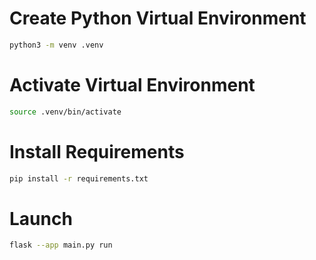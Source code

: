 # Create Python Virtual Environment

```bash
python3 -m venv .venv
```

# Activate Virtual Environment

```bash
source .venv/bin/activate
```

# Install Requirements

```bash
pip install -r requirements.txt
```

# Launch

```bash
flask --app main.py run
```